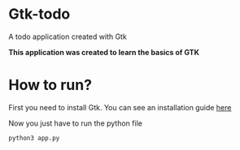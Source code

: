 # Gtk-todo

A todo application created with Gtk 

**This application was created to learn the basics of GTK** 

# How to run?

First you need to install Gtk. You can see an installation guide [here](https://pygobject.readthedocs.io/en/latest/getting_started.html#ubuntu-getting-started)

Now you just have to run the python file

`python3 app.py`
